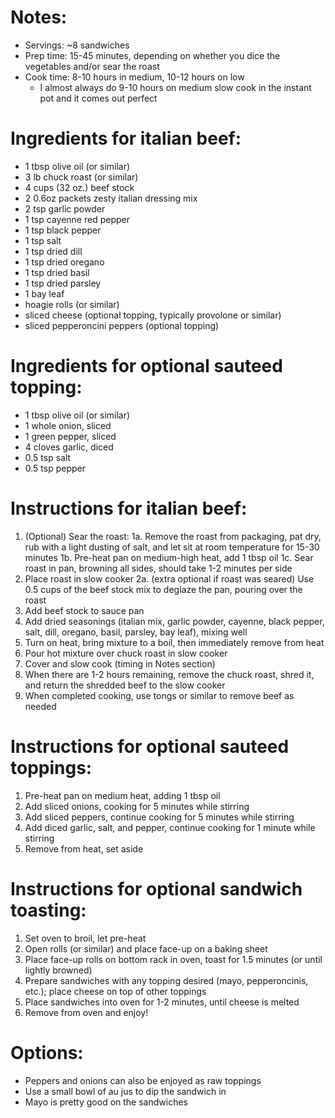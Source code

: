 # Notes: 
- Servings: ~8 sandwiches
- Prep time: 15-45 minutes, depending on whether you dice the vegetables and/or sear the roast
- Cook time: 8-10 hours in medium, 10-12 hours on low
  * I almost always do 9-10 hours on medium slow cook in the instant pot and it comes out perfect

# Ingredients for italian beef:
- 1 tbsp olive oil (or similar)
- 3 lb chuck roast (or similar)
- 4 cups (32 oz.) beef stock
- 2 0.6oz packets zesty italian dressing mix
- 2 tsp garlic powder
- 1 tsp cayenne red pepper
- 1 tsp black pepper
- 1 tsp salt
- 1 tsp dried dill
- 1 tsp dried oregano
- 1 tsp dried basil
- 1 tsp dried parsley
- 1 bay leaf
- hoagie rolls (or similar)
- sliced cheese (optional topping, typically provolone or similar)
- sliced pepperoncini peppers (optional topping)

# Ingredients for optional sauteed topping:
- 1 tbsp olive oil (or similar)
- 1 whole onion, sliced
- 1 green pepper, sliced
- 4 cloves garlic, diced
- 0.5 tsp salt
- 0.5 tsp pepper

# Instructions for italian beef:
1. (Optional) Sear the roast:
1a. Remove the roast from packaging, pat dry, rub with a light dusting of salt, and let sit at room temperature for 15-30 minutes
1b. Pre-heat pan on medium-high heat, add 1 tbsp oil
1c. Sear roast in pan, browning all sides, should take 1-2 minutes per side
2. Place roast in slow cooker
2a. (extra optional if roast was seared) Use 0.5 cups of the beef stock mix to deglaze the pan, pouring over the roast
3. Add beef stock to sauce pan
4. Add dried seasonings (italian mix, garlic powder, cayenne, black pepper, salt, dill, oregano, basil, parsley, bay leaf), mixing well
5. Turn on heat, bring mixture to a boil, then immediately remove from heat
6. Pour hot mixture over chuck roast in slow cooker
7. Cover and slow cook (timing in Notes section)
8. When there are 1-2 hours remaining, remove the chuck roast, shred it, and return the shredded beef to the slow cooker
9. When completed cooking, use tongs or similar to remove beef as needed

# Instructions for optional sauteed toppings:
1. Pre-heat pan on medium heat, adding 1 tbsp oil
2. Add sliced onions, cooking for 5 minutes while stirring
3. Add sliced peppers, continue cooking for 5 minutes while stirring
4. Add diced garlic, salt, and pepper, continue cooking for 1 minute while stirring
5. Remove from heat, set aside

# Instructions for optional sandwich toasting:
1. Set oven to broil, let pre-heat
2. Open rolls (or similar) and place face-up on a baking sheet
3. Place face-up rolls on bottom rack in oven, toast for 1.5 minutes (or until lightly browned)
4. Prepare sandwiches with any topping desired (mayo, pepperoncinis, etc.); place cheese on top of other toppings
5. Place sandwiches into oven for 1-2 minutes, until cheese is melted
6. Remove from oven and enjoy!

# Options:
- Peppers and onions can also be enjoyed as raw toppings
- Use a small bowl of au jus to dip the sandwich in
- Mayo is pretty good on the sandwiches
